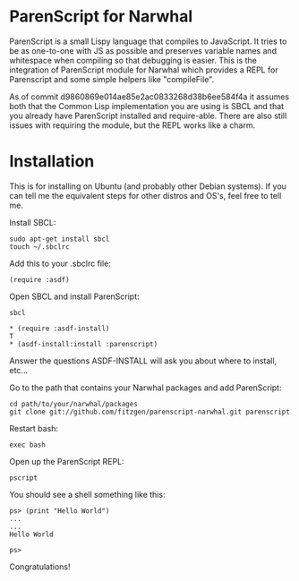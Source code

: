 ParenScript for Narwhal
=======================

ParenScript is a small Lispy language that compiles to JavaScript. It tries to
be as one-to-one with JS as possible and preserves variable names and whitespace
when compiling so that debugging is easier. This is the integration of
ParenScript module for Narwhal which provides a REPL for Parenscript and some
simple helpers like "compileFile".

As of commit d9860869e014ae85e2ac0833268d38b6ee584f4a it assumes both that the
Common Lisp implementation you are using is SBCL and that you already have
ParenScript installed and require-able. There are also still issues with
requiring the module, but the REPL works like a charm.

Installation
============

This is for installing on Ubuntu (and probably other Debian systems). If you can
tell me the equivalent steps for other distros and OS's, feel free to tell me.

Install SBCL:

    sudo apt-get install sbcl
    touch ~/.sbclrc

Add this to your .sbclrc file:

    (require :asdf)

Open SBCL and install ParenScript:

    sbcl

    * (require :asdf-install)
    T
    * (asdf-install:install :parenscript)

Answer the questions ASDF-INSTALL will ask you about where to install, etc...

Go to the path that contains your Narwhal packages and add ParenScript:

    cd path/to/your/narwhal/packages
    git clone git://github.com/fitzgen/parenscript-narwhal.git parenscript

Restart bash:

    exec bash

Open up the ParenScript REPL:

    pscript

You should see a shell something like this:

    ps> (print "Hello World")
    ...
    ...
    Hello World

    ps> 

Congratulations!